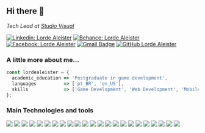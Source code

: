 <h2>Hi there 👋</h2>

<p><em>Tech Lead at <a href="https://studiovisual.com.br" target="_blank">Studio Visual</a></em></p>

[![Linkedin: Lorde Aleister](https://img.shields.io/badge/-Lorde%20Aleister-blue?style=flat-square&logo=Linkedin&logoColor=white&link=https://www.linkedin.com/in/tiagopapile/)](https://www.linkedin.com/in/tiagopapile/)
[![Behance: Lorde Aleister](https://img.shields.io/badge/-Lorde%20Aleister-blue?style=flat-square&logo=Behance&logoColor=white&link=https://behance.net/lordealeister/)](https://behance.net/lordealeister/)
[![Facebook: Lorde Aleister](https://img.shields.io/badge/-Lorde%20Aleister-blue?style=flat-square&logo=Facebook&logoColor=white&link=https://www.facebook.com/lordealeister/)](https://www.facebook.com/lordealeister/)
[![Gmail Badge](https://img.shields.io/badge/-lordealeister@gmail.com-c14438?style=flat-square&logo=Gmail&logoColor=white&link=mailto:lordealeister@gmail.com)](mailto:lordealeister@gmail.com)
[![GitHub Lorde Aleister](https://img.shields.io/github/followers/tiagopapile?label=Lorde%20Aleister&style=social)](https://github.com/lordealeister)

<h3>A little more about me...</h3>

```javascript
const lordealeister = {
  academic_education => 'Postgraduate in game development',
  languages          => ['pt_BR', 'en_US'],
  skills             => ['Game Development', 'Web Development', 'Mobile Development'],
};
```

<h3>Main Technologies and tools</h3>

![](https://img.shields.io/badge/OS-Windows-informational?style=flat&logo=windows&logoColor=white&color=6aa6f8)
![](https://img.shields.io/badge/OS-Ubuntu-informational?style=flat&logo=ubuntu&logoColor=white&color=6aa6f8)
![](https://img.shields.io/badge/Editor-VS_Code_Insiders-informational?style=flat&logo=visual-studio-code&logoColor=white&color=6aa6f8)
![](https://img.shields.io/badge/Code-C%23-informational?style=flat&logo=c-sharp&logoColor=white&color=6aa6f8)
![](https://img.shields.io/badge/Code-C++-informational?style=flat&logo=cplusplus&logoColor=white&color=6aa6f8)
![](https://img.shields.io/badge/Code-PHP-informational?style=flat&logo=php&logoColor=white&color=6aa6f8)
![](https://img.shields.io/badge/Code-JavaScript-informational?style=flat&logo=javascript&logoColor=white&color=6aa6f8)
![](https://img.shields.io/badge/Code-TypeScript-informational?style=flat&logo=typescript&logoColor=white&color=6aa6f8)
![](https://img.shields.io/badge/Code-Python-informational?style=flat&logo=python&logoColor=white&color=6aa6f8)
![](https://img.shields.io/badge/Code-WordPress-informational?style=flat&logo=wordpress&logoColor=white&color=6aa6f8)
![](https://img.shields.io/badge/Code-Roots_Sage-informational?style=flat&logo=roots-sage&logoColor=white&color=6aa6f8)
![](https://img.shields.io/badge/Code-HTML-informational?style=flat&logo=html5&logoColor=white&color=6aa6f8)
![](https://img.shields.io/badge/Code-CSS-informational?style=flat&logo=css3&logoColor=white&color=6aa6f8)
![](https://img.shields.io/badge/Shell-ZSH-informational?style=flat&logo=gnu-bash&logoColor=white&color=6aa6f8)
![](https://img.shields.io/badge/Tools-Unity-informational?style=flat&logo=unity&logoColor=white&color=6aa6f8)
![](https://img.shields.io/badge/Tools-Unreal_Engine-informational?style=flat&logo=unreal-engine&logoColor=white&color=6aa6f8)
![](https://img.shields.io/badge/Tools-Godot-informational?style=flat&logo=godot-engine&logoColor=white&color=6aa6f8)
![](https://img.shields.io/badge/Tools-Construct-informational?style=flat&logo=construct3&logoColor=white&color=6aa6f8)
![](https://img.shields.io/badge/Tools-GameMaker-informational?style=flat&logo=gamemaker&logoColor=white&color=6aa6f8)
![](https://img.shields.io/badge/Tools-Docker-informational?style=flat&logo=docker&logoColor=white&color=6aa6f8)
![](https://img.shields.io/badge/Tools-Firefox_Developer_Edition-informational?style=flat&logo=firefox&logoColor=white&color=6aa6f8)
![](https://img.shields.io/badge/Tools-Discord-informational?style=flat&logo=discord&logoColor=white&color=6aa6f8)
![](https://img.shields.io/badge/Tools-Youtube_Music-informational?style=flat&logo=youtube-music&logoColor=white&color=6aa6f8)
